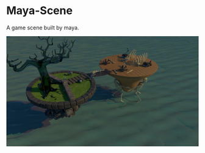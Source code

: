 # Maya-Scene
A game scene built by maya.

![](https://github.com/ooorin/Maya-Scene/blob/master/images/Main.png)

